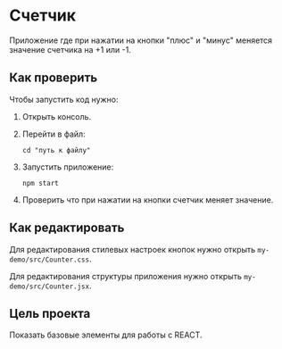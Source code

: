 # Счетчик

Приложение где при нажатии на кнопки "плюс" и "минус" меняется значение счетчика на +1 или -1.

## Как проверить

Чтобы запустить код нужно:

1. Открыть консоль.
1. Перейти в файл:
    ```
    cd "путь к файлу"
    ```

1. Запустить приложение:
    ```
    npm start
    ```
1. Проверить что при нажатии на кнопки счетчик меняет значение.

## Как редактировать

Для редактирования стилевых настроек кнопок нужно открыть `my-demo/src/Counter.css`.

Для редактирования структуры приложения нужно открыть `my-demo/src/Counter.jsx`.

## Цель проекта

Показать базовые элементы для работы с REACT.
